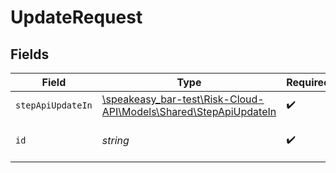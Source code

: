 # UpdateRequest


## Fields

| Field                                                                                                      | Type                                                                                                       | Required                                                                                                   | Description                                                                                                |
| ---------------------------------------------------------------------------------------------------------- | ---------------------------------------------------------------------------------------------------------- | ---------------------------------------------------------------------------------------------------------- | ---------------------------------------------------------------------------------------------------------- |
| `stepApiUpdateIn`                                                                                          | [\speakeasy_bar-test\Risk-Cloud-API\Models\Shared\StepApiUpdateIn](../../models/shared/StepApiUpdateIn.md) | :heavy_check_mark:                                                                                         | N/A                                                                                                        |
| `id`                                                                                                       | *string*                                                                                                   | :heavy_check_mark:                                                                                         | The unique ID of the step                                                                                  |